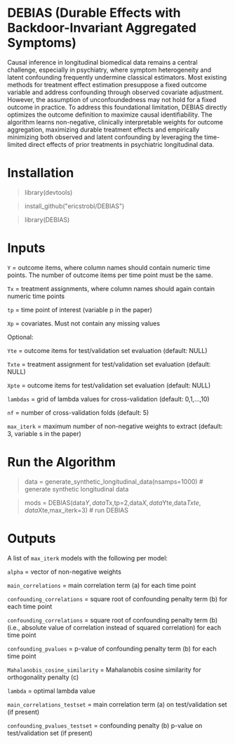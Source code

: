 # DEBIAS (Durable Effects with Backdoor-Invariant Aggregated Symptoms)

Causal inference in longitudinal biomedical data remains a central challenge, especially in psychiatry, where symptom heterogeneity and latent confounding frequently undermine classical estimators. Most existing methods for treatment effect estimation presuppose a fixed outcome variable and address confounding through observed covariate adjustment. However, the assumption of unconfoundedness may not hold for a fixed outcome in practice. To address this foundational limitation, DEBIAS directly optimizes the outcome definition to maximize causal identifiability. The algorithm learns non-negative, clinically interpretable weights for outcome aggregation, maximizing durable treatment effects and empirically minimizing both observed and latent confounding by leveraging the time-limited direct effects of prior treatments in psychiatric longitudinal data.

# Installation

> library(devtools)

> install_github("ericstrobl/DEBIAS")

> library(DEBIAS)

# Inputs

`Y` = outcome items, where column names should contain numeric time points. The number of outcome items per time point must be the same.

`Tx` = treatment assignments, where column names should again contain numeric time points

`tp` = time point of interest (variable p in the paper)
 
`Xp` = covariates. Must not contain any missing values

Optional:

`Yte` = outcome items for test/validation set evaluation (default: NULL)
  
`Txte` = treatment assignment for test/validation set evaluation (default: NULL)
  
`Xpte` = outcome items for test/validation set evaluation (default: NULL)
  
`lambdas` = grid of lambda values for cross-validation (default: 0,1,...,10)
  
`nf` = number of cross-validation folds (default: 5)
  
`max_iterk` = maximum number of non-negative weights to extract (default: 3, variable s in the paper)

# Run the Algorithm

> data = generate_synthetic_longitudinal_data(nsamps=1000) # generate synthetic longitudinal data

> mods = DEBIAS(data$Y,data$Tx,tp=2,data$X, data$Yte,data$Txte,data$Xte,max_iterk=3) # run DEBIAS

# Outputs

A list of `max_iterk` models with the following per model:

`alpha` = vector of non-negative weights

`main_correlations` = main correlation term (a) for each time point

`confounding_correlations` = square root of confounding penalty term (b) for each time point

`confounding_correlations` = square root of confounding penalty term (b) (i.e., absolute value of correlation instead of squared correlation) for each time point

`confounding_pvalues` = p-value of confounding penalty term (b) for each time point

`Mahalanobis_cosine_similarity` = Mahalanobis cosine similarity for orthogonality penalty (c)

`lambda` = optimal lambda value

`main_correlations_testset` = main correlation term (a) on test/validation set (if present)

`confounding_pvalues_testset` = confounding penalty (b) p-value on test/validation set (if present)



